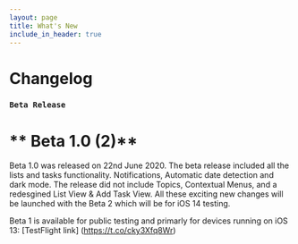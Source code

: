 ```yaml
---
layout: page
title: What's New
include_in_header: true
---
```


# Changelog

### `Beta Release`
# ** Beta 1.0 (2)**
Beta 1.0 was released on 22nd June 2020. The beta release included all the lists and tasks functionality. Notifications, Automatic date detection and dark mode. 
The release did not include Topics, Contextual Menus, and a redesgined List View & Add Task View. All these exciting new changes will be launched with the Beta 2 which will be for iOS 14 testing. 

Beta 1 is available for public testing and primarly for devices running on iOS 13: [TestFlight link] (https://t.co/cky3Xfq8Wr)
<br>
